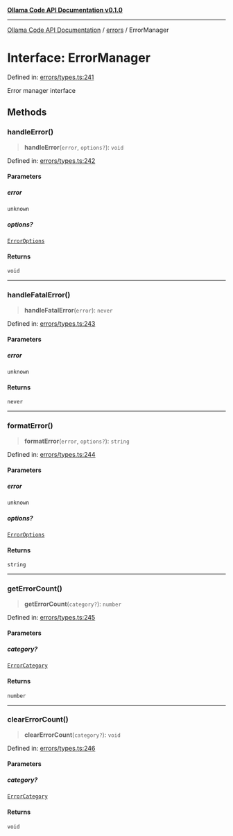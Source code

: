 [**Ollama Code API Documentation v0.1.0**](../../README.md)

***

[Ollama Code API Documentation](../../modules.md) / [errors](../README.md) / ErrorManager

# Interface: ErrorManager

Defined in: [errors/types.ts:241](https://github.com/erichchampion/ollama-code/blob/1174940021f16bcb3532cf8cda9d6c9f9b0e072f/ollama-code/src/errors/types.ts#L241)

Error manager interface

## Methods

### handleError()

> **handleError**(`error`, `options?`): `void`

Defined in: [errors/types.ts:242](https://github.com/erichchampion/ollama-code/blob/1174940021f16bcb3532cf8cda9d6c9f9b0e072f/ollama-code/src/errors/types.ts#L242)

#### Parameters

##### error

`unknown`

##### options?

[`ErrorOptions`](ErrorOptions.md)

#### Returns

`void`

***

### handleFatalError()

> **handleFatalError**(`error`): `never`

Defined in: [errors/types.ts:243](https://github.com/erichchampion/ollama-code/blob/1174940021f16bcb3532cf8cda9d6c9f9b0e072f/ollama-code/src/errors/types.ts#L243)

#### Parameters

##### error

`unknown`

#### Returns

`never`

***

### formatError()

> **formatError**(`error`, `options?`): `string`

Defined in: [errors/types.ts:244](https://github.com/erichchampion/ollama-code/blob/1174940021f16bcb3532cf8cda9d6c9f9b0e072f/ollama-code/src/errors/types.ts#L244)

#### Parameters

##### error

`unknown`

##### options?

[`ErrorOptions`](ErrorOptions.md)

#### Returns

`string`

***

### getErrorCount()

> **getErrorCount**(`category?`): `number`

Defined in: [errors/types.ts:245](https://github.com/erichchampion/ollama-code/blob/1174940021f16bcb3532cf8cda9d6c9f9b0e072f/ollama-code/src/errors/types.ts#L245)

#### Parameters

##### category?

[`ErrorCategory`](../enumerations/ErrorCategory.md)

#### Returns

`number`

***

### clearErrorCount()

> **clearErrorCount**(`category?`): `void`

Defined in: [errors/types.ts:246](https://github.com/erichchampion/ollama-code/blob/1174940021f16bcb3532cf8cda9d6c9f9b0e072f/ollama-code/src/errors/types.ts#L246)

#### Parameters

##### category?

[`ErrorCategory`](../enumerations/ErrorCategory.md)

#### Returns

`void`
